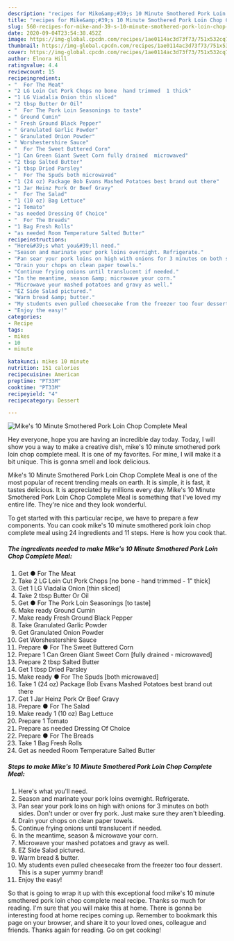 ```yaml
---
description: "recipes for Mike&amp;#39;s 10 Minute Smothered Pork Loin Chop Complete Meal | how to make good Mike&amp;#39;s 10 Minute Smothered Pork Loin Chop Complete Meal"
title: "recipes for Mike&amp;#39;s 10 Minute Smothered Pork Loin Chop Complete Meal | how to make good Mike&amp;#39;s 10 Minute Smothered Pork Loin Chop Complete Meal"
slug: 560-recipes-for-mike-and-39-s-10-minute-smothered-pork-loin-chop-complete-meal-how-to-make-good-mike-and-39-s-10-minute-smothered-pork-loin-chop-complete-meal
date: 2020-09-04T23:54:38.452Z
image: https://img-global.cpcdn.com/recipes/1ae0114ac3d73f73/751x532cq70/mikes-10-minute-smothered-pork-loin-chop-complete-meal-recipe-main-photo.jpg
thumbnail: https://img-global.cpcdn.com/recipes/1ae0114ac3d73f73/751x532cq70/mikes-10-minute-smothered-pork-loin-chop-complete-meal-recipe-main-photo.jpg
cover: https://img-global.cpcdn.com/recipes/1ae0114ac3d73f73/751x532cq70/mikes-10-minute-smothered-pork-loin-chop-complete-meal-recipe-main-photo.jpg
author: Elnora Hill
ratingvalue: 4.4
reviewcount: 15
recipeingredient:
- "  For The Meat"
- "2 LG Loin Cut Pork Chops no bone  hand trimmed  1 thick"
- "1 LG Viadalia Onion thin sliced"
- "2 tbsp Butter Or Oil"
- "  For The Pork Loin Seasonings to taste"
- " Ground Cumin"
- " Fresh Ground Black Pepper"
- " Granulated Garlic Powder"
- " Granulated Onion Powder"
- " Worshestershire Sauce"
- "  For The Sweet Buttered Corn"
- "1 Can Green Giant Sweet Corn fully drained  microwaved"
- "2 tbsp Salted Butter"
- "1 tbsp Dried Parsley"
- "  For The Spuds both microwaved"
- "1 (24 oz) Package Bob Evans Mashed Potatoes best brand out there"
- "1 Jar Heinz Pork Or Beef Gravy"
- "  For The Salad"
- "1 (10 oz) Bag Lettuce"
- "1 Tomato"
- "as needed Dressing Of Choice"
- "  For The Breads"
- "1 Bag Fresh Rolls"
- "as needed Room Temperature Salted Butter"
recipeinstructions:
- "Here&#39;s what you&#39;ll need."
- "Season and marinate your pork loins overnight. Refrigerate."
- "Pan sear your pork loins on high with onions for 3 minutes on both sides. Don&#39;t under or over fry pork. Just make sure they aren&#39;t bleeding."
- "Drain your chops on clean paper towels."
- "Continue frying onions until translucent if needed."
- "In the meantime, season &amp; microwave your corn."
- "Microwave your mashed potatoes and gravy as well."
- "EZ Side Salad pictured."
- "Warm bread &amp; butter."
- "My students even pulled cheesecake from the freezer too four dessert. This is a super yummy brand!"
- "Enjoy the easy!"
categories:
- Recipe
tags:
- mikes
- 10
- minute

katakunci: mikes 10 minute 
nutrition: 151 calories
recipecuisine: American
preptime: "PT33M"
cooktime: "PT33M"
recipeyield: "4"
recipecategory: Dessert

---
```



![Mike&#39;s 10 Minute Smothered Pork Loin Chop Complete Meal](https://img-global.cpcdn.com/recipes/1ae0114ac3d73f73/751x532cq70/mikes-10-minute-smothered-pork-loin-chop-complete-meal-recipe-main-photo.jpg)

Hey everyone, hope you are having an incredible day today. Today, I will show you a way to make a creative dish, mike&#39;s 10 minute smothered pork loin chop complete meal. It is one of my favorites. For mine, I will make it a bit unique. This is gonna smell and look delicious.

Mike&#39;s 10 Minute Smothered Pork Loin Chop Complete Meal is one of the most popular of recent trending meals on earth. It is simple, it is fast, it tastes delicious. It is appreciated by millions every day. Mike&#39;s 10 Minute Smothered Pork Loin Chop Complete Meal is something that I've loved my entire life. They're nice and they look wonderful.




To get started with this particular recipe, we have to prepare a few components. You can cook mike&#39;s 10 minute smothered pork loin chop complete meal using 24 ingredients and 11 steps. Here is how you cook that.

<!--inarticleads1-->

##### The ingredients needed to make Mike&#39;s 10 Minute Smothered Pork Loin Chop Complete Meal:

1. Get  ● For The Meat
1. Take 2 LG Loin Cut Pork Chops [no bone - hand trimmed - 1&#34; thick]
1. Get 1 LG Viadalia Onion [thin sliced]
1. Take 2 tbsp Butter Or Oil
1. Get  ● For The Pork Loin Seasonings [to taste]
1. Make ready  Ground Cumin
1. Make ready  Fresh Ground Black Pepper
1. Take  Granulated Garlic Powder
1. Get  Granulated Onion Powder
1. Get  Worshestershire Sauce
1. Prepare  ● For The Sweet Buttered Corn
1. Prepare 1 Can Green Giant Sweet Corn [fully drained - microwaved]
1. Prepare 2 tbsp Salted Butter
1. Get 1 tbsp Dried Parsley
1. Make ready  ● For The Spuds [both microwaved]
1. Take 1 (24 oz) Package Bob Evans Mashed Potatoes best brand out there
1. Get 1 Jar Heinz Pork Or Beef Gravy
1. Prepare  ● For The Salad
1. Make ready 1 (10 oz) Bag Lettuce
1. Prepare 1 Tomato
1. Prepare as needed Dressing Of Choice
1. Prepare  ● For The Breads
1. Take 1 Bag Fresh Rolls
1. Get as needed Room Temperature Salted Butter




<!--inarticleads2-->

##### Steps to make Mike&#39;s 10 Minute Smothered Pork Loin Chop Complete Meal:

1. Here&#39;s what you&#39;ll need.
1. Season and marinate your pork loins overnight. Refrigerate.
1. Pan sear your pork loins on high with onions for 3 minutes on both sides. Don&#39;t under or over fry pork. Just make sure they aren&#39;t bleeding.
1. Drain your chops on clean paper towels.
1. Continue frying onions until translucent if needed.
1. In the meantime, season &amp; microwave your corn.
1. Microwave your mashed potatoes and gravy as well.
1. EZ Side Salad pictured.
1. Warm bread &amp; butter.
1. My students even pulled cheesecake from the freezer too four dessert. This is a super yummy brand!
1. Enjoy the easy!




So that is going to wrap it up with this exceptional food mike&#39;s 10 minute smothered pork loin chop complete meal recipe. Thanks so much for reading. I'm sure that you will make this at home. There is gonna be interesting food at home recipes coming up. Remember to bookmark this page on your browser, and share it to your loved ones, colleague and friends. Thanks again for reading. Go on get cooking!
